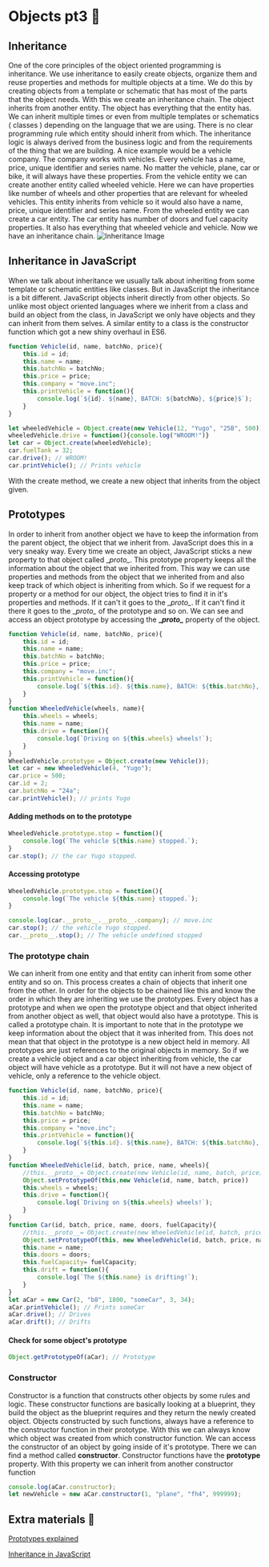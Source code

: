 # Objects pt3 &#x1F34E;
## Inheritance
One of the core principles of the object oriented programming is inheritance.  We use inheritance to easily create objects, organize them and reuse properties and methods for multiple objects at a time. We do this by creating objects from a template or schematic that has most of the parts that the object needs. With this we create an inheritance chain. The object inherits from another entity. The object has everything that the entity has. We can inherit multiple times or even from multiple templates or schematics ( classes ) depending on the language that we are using. There is no clear programming rule which entity should inherit from which. The inheritance logic is always derived from the business logic and from the requirements of the thing that we are building. A nice example would be a vehicle company. The company works with vehicles. Every vehicle has a name, price, unique identifier and series name. No matter the vehicle, plane, car or bike, it will always have these properties. From the vehicle entity we can create another entity called wheeled vehicle. Here we can have properties like number of wheels and other properties that are relevant for wheeled vehicles. This entity inherits from vehicle so it would also have a name, price, unique identifier and series name. From the wheeled entity we can create a car entity. The car entity has number of doors and fuel capacity properties. It also has everything that wheeled vehicle and vehicle. Now we have an inheritance chain. 
![Inheritance Image](https://github.com/sedc-codecademy/sedc7-04-ajs/blob/master/g2/Class10/inheritance.jpg?raw=true)
## Inheritance in JavaScript
When we talk about inheritance we usually talk about inheriting from some template or schematic entities like classes. But in JavaScript the inheritance is a bit different. JavaScript objects inherit directly from other objects. So unlike most object oriented languages where we inherit from a class and build an object from the class, in JavaScript we only have objects and they can inherit from them selves. A similar entity to a class is the constructor function which got a new shiny overhaul in ES6. 
```javascript
function Vehicle(id, name, batchNo, price){
	this.id = id;
	this.name = name;
	this.batchNo = batchNo;
	this.price = price;
	this.company = "move.inc";
	this.printVehicle = function(){
		console.log(`${id}. ${name}, BATCH: ${batchNo}, ${price}$`);
	}
}

let wheeledVehicle = Object.create(new Vehicle(12, "Yugo", "25B", 500));
wheeledVehicle.drive = function(){console.log("WROOM!")}
let car = Object.create(wheeledVehicle);
car.fuelTank = 32;
car.drive(); // WROOM!
car.printVehicle(); // Prints vehicle
```
With the create method, we create a new object that inherits from the object given. 

## Prototypes 
In order to inherit from another object we have to keep the information from the parent object, the object that we inherit from. JavaScript does this in a very sneaky way. Every time we create an object, JavaScript sticks a new property to that object called \__proto\__. This prototype property keeps all the information about the object that we inherited from. This way we can use properties and methods from the object that we inherited from and also keep track of which object is inheriting from which. So if we request for a property or a method for our object, the object tries to find it in it's properties and methods. If it can't it goes to the \__proto\__. If it can't find it there it goes to the \__proto\__ of the prototype and so on. We can see and access an object prototype by accessing the **\__proto\__** property of the object. 
```javascript
function Vehicle(id, name, batchNo, price){
	this.id = id;
	this.name = name;
	this.batchNo = batchNo;
	this.price = price;
	this.company = "move.inc";
	this.printVehicle = function(){
		console.log(`${this.id}. ${this.name}, BATCH: ${this.batchNo}, ${this.price}$`);
	}
}
function WheeledVehicle(wheels, name){
	this.wheels = wheels;
	this.name = name;
	this.drive = function(){
		console.log(`Driving on ${this.wheels} wheels!`);
	}
}
WheeledVehicle.prototype = Object.create(new Vehicle());
let car = new WheeledVehicle(4, "Yugo");
car.price = 500;
car.id = 2;
car.batchNo = "24a";
car.printVehicle(); // prints Yugo
```
#### Adding methods on to the prototype
```javascript
WheeledVehicle.prototype.stop = function(){
	console.log(`The vehicle ${this.name} stopped.`);
}
car.stop(); // the car Yugo stopped.
```

#### Accessing prototype
```javascript
WheeledVehicle.prototype.stop = function(){
	console.log(`The vehicle ${this.name} stopped.`);
}

console.log(car.__proto__.__proto__.company); // move.inc
car.stop(); // the vehicle Yugo stopped.
car.__proto__.stop(); // The vehicle undefined stopped
```

### The prototype chain
We can inherit from one entity and that entity can inherit from some other entity and so on. This process creates a chain of objects that inherit one from the other. In order for the objects to be chained like this and know the order in which they are inheriting we use the prototypes. Every object has a prototype and when we open the prototype object and that object inherited from another object as well, that object would also have a prototype. This is called a prototype chain. It is important to note that in the prototype we keep information about the object that it was inherited from. This does not mean that that object in the prototype is a new object held in memory. All prototypes are just references to the original objects in memory. So if we create a vehicle object and a car object inheriting from vehicle, the car object will have vehicle as a prototype. But it will not have a new object of vehicle, only a reference to the vehicle object.
```javascript
function Vehicle(id, name, batchNo, price){
	this.id = id;
	this.name = name;
	this.batchNo = batchNo;
	this.price = price;
	this.company = "move.inc";
	this.printVehicle = function(){
		console.log(`${this.id}. ${this.name}, BATCH: ${this.batchNo}, ${this.price}$`);
	}
}
function WheeledVehicle(id, batch, price, name, wheels){
	//this.__proto__= Object.create(new Vehicle(id, name, batch, price));
	Object.setPrototypeOf(this,new Vehicle(id, name, batch, price))
	this.wheels = wheels;
	this.drive = function(){
		console.log(`Driving on ${this.wheels} wheels!`);
	}
}
function Car(id, batch, price, name, doors, fuelCapacity){
	//this.__proto__= Object.create(new WheeledVehicle(id, batch, price, name, 4));
	Object.setPrototypeOf(this, new WheeledVehicle(id, batch, price, name, 4))
	this.name = name;
	this.doors = doors;
	this.fuelCapacity= fuelCapacity;
	this.drift = function(){
		console.log(`The ${this.name} is drifting!`);
	}
}
let aCar = new Car(2, "b8", 1800, "someCar", 3, 34);
aCar.printVehicle(); // Prints someCar
aCar.drive(); // Drives
aCar.drift(); // Drifts
```

#### Check for some object's prototype
```javascript
Object.getPrototypeOf(aCar); // Prototype
```

### Constructor
Constructor is a function that constructs other objects by some rules and logic. These constructor functions are basically looking at a blueprint, they build the object as the blueprint requires and they return the newly created object. Objects constructed by such functions, always have a reference to the constructor function in their prototype. With this we can always know which object was created from which constructor function. We can access the constructor of an object by going inside of it's prototype. There we can find a method called **constructor**. Constructor functions have the **prototype** property. With this property we can inherit from another constructor function
```javascript
console.log(aCar.constructor);
let newVehicle = new aCar.constructor(1, "plane", "fh4", 999999);
```

## Extra materials &#x1F4D9;
[Prototypes explained](https://www.digitalocean.com/community/tutorials/understanding-prototypes-and-inheritance-in-javascript)

[Inheritance in JavaScript](https://hackernoon.com/understanding-javascript-prototype-and-inheritance-d55a9a23bde2)
